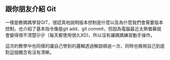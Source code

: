 ## 跟你朋友介紹 Git

一樣是教媽媽學習GIT，很認真地說明版本控制是什麼以及為什麼我們會需要版本控制，也介紹了基本指令像是git add、git commit，但因為電腦最近太熱螢幕就會變得很不清楚＠＠（每天都使用很久XD)，所以沒有讓媽媽練習動手操作。

這次的教學中也同樣的讓自己學到的邏輯透過解說順過一次，同時也檢視自己到底對這個概念有沒有清晰。

